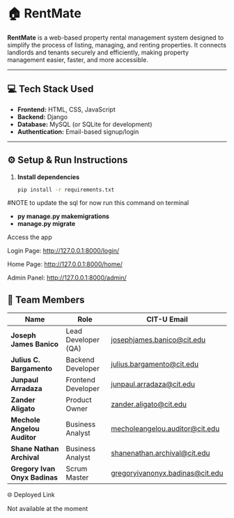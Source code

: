 # 🏠 RentMate

**RentMate** is a web-based property rental management system designed to simplify the process of listing, managing, and renting properties. It connects landlords and tenants securely and efficiently, making property management easier, faster, and more accessible.

---

## 💻 Tech Stack Used
- **Frontend:** HTML, CSS, JavaScript  
- **Backend:** Django  
- **Database:** MySQL (or SQLite for development)  
- **Authentication:** Email-based signup/login  

---

## ⚙️ Setup & Run Instructions


1. **Install dependencies**
   ```bash
   pip install -r requirements.txt

#NOTE 
to update the sql for now run this command on terminal
- **py manage.py makemigrations**
- **manage.py migrate**

Access the app

Login Page: http://127.0.0.1:8000/login/

Home Page: http://127.0.0.1:8000/home/

Admin Panel: http://127.0.0.1:8000/admin/

## 👥 Team Members
| Name                          | Role                | CIT-U Email |
| ----------------------------- | ------------------- | ------------ |
| **Joseph James Banico**       | Lead Developer (QA) | josephjames.banico@cit.edu |
| **Julius C. Bargamento**      | Backend Developer   | julius.bargamento@cit.edu |
| **Junpaul Arradaza**          | Frontend Developer  | junpaul.arradaza@cit.edu |
| **Zander Aligato**            | Product Owner       | zander.aligato@cit.edu |
| **Mechole Angelou Auditor**   | Business Analyst    | mecholeangelou.auditor@cit.edu |
| **Shane Nathan Archival**     | Business Analyst    | shanenathan.archival@cit.edu |
| **Gregory Ivan Onyx Badinas** | Scrum Master        | gregoryivanonyx.badinas@cit.edu |



🌐 Deployed Link

Not available at the moment
